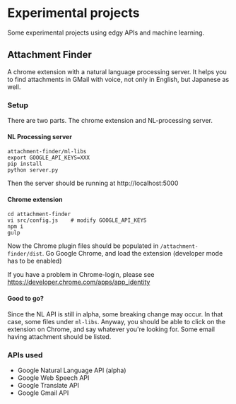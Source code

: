 # Experimental projects
Some experimental projects using edgy APIs and machine learning.

## Attachment Finder
A chrome extension with a natural language processing server. It helps you to find attachments in GMail with voice, not only in English, but Japanese as well.

### Setup
There are two parts. The chrome extension and NL-processing server.


#### NL Processing server
```
attachment-finder/ml-libs
export GOOGLE_API_KEYS=XXX
pip install
python server.py
```

Then the server should be running at http://localhost:5000


#### Chrome extension
```
cd attachment-finder
vi src/config.js    # modify GOOGLE_API_KEYS
npm i
gulp
```

Now the Chrome plugin files should be populated in `/attachment-finder/dist`. Go Google Chrome, and load the extension (developer mode has to be enabled)

If you have a problem in Chrome-login, please see https://developer.chrome.com/apps/app_identity


#### Good to go?

Since the NL API is still in alpha, some breaking change may occur. In that case, some files under `ml-libs`. Anyway, you should be able to click on the extension on Chrome, and say whatever you're looking for. Some email having attachment should be listed.


### APIs used
- Google Natural Language API (alpha)
- Google Web Speech API
- Google Translate API
- Google Gmail API
